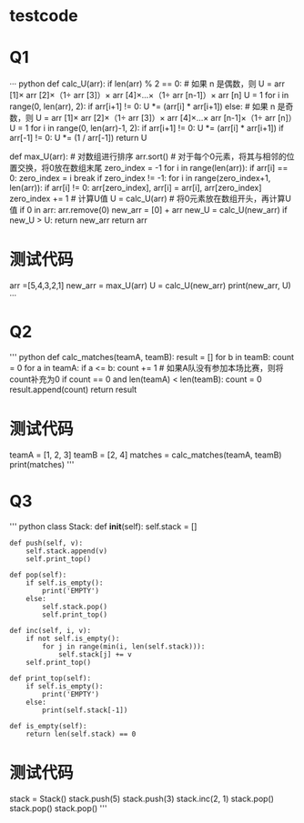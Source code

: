 # testcode

# Q1

··· python
def calc_U(arr):
    if len(arr) % 2 == 0:
        # 如果 n 是偶数，则 U = arr [1]× arr [2]×（1÷ arr [3]）× arr [4]×...×（1÷ arr [n-1]）× arr [n]
        U = 1
        for i in range(0, len(arr), 2):
            if arr[i+1] != 0:
                U *= (arr[i] * arr[i+1])
    else:
        # 如果 n 是奇数，则 U = arr [1]× arr [2]×（1÷ arr [3]）× arr [4]×...× arr [n-1]×（1÷ arr [n]）
        U = 1
        for i in range(0, len(arr)-1, 2):
            if arr[i+1] != 0:
                U *= (arr[i] * arr[i+1])
        if arr[-1] != 0:
            U *= (1 / arr[-1])
    return U

def max_U(arr):
    # 对数组进行排序
    arr.sort()
    # 对于每个0元素，将其与相邻的位置交换，将0放在数组末尾
    zero_index = -1
    for i in range(len(arr)):
        if arr[i] == 0:
            zero_index = i
            break
    if zero_index != -1:
        for i in range(zero_index+1, len(arr)):
            if arr[i] != 0:
                arr[zero_index], arr[i] = arr[i], arr[zero_index]
                zero_index += 1
    # 计算U值
    U = calc_U(arr)
    # 将0元素放在数组开头，再计算U值
    if 0 in arr:
        arr.remove(0)
        new_arr = [0] + arr
        new_U = calc_U(new_arr)
        if new_U > U:
            return new_arr
    return arr

# 测试代码
arr =[5,4,3,2,1]
new_arr = max_U(arr)
U = calc_U(new_arr)
print(new_arr, U)
···


# Q2
''' python
def calc_matches(teamA, teamB):
    result = []
    for b in teamB:
        count = 0
        for a in teamA:
            if a <= b:
                count += 1
        # 如果A队没有参加本场比赛，则将count补充为0
        if count == 0 and len(teamA) < len(teamB):
            count = 0
        result.append(count)
    return result

# 测试代码
teamA = [1, 2, 3]
teamB = [2, 4]
matches = calc_matches(teamA, teamB)
print(matches)
'''

# Q3
''' python
class Stack:
    def __init__(self):
        self.stack = []

    def push(self, v):
        self.stack.append(v)
        self.print_top()

    def pop(self):
        if self.is_empty():
            print('EMPTY')
        else:
            self.stack.pop()
            self.print_top()

    def inc(self, i, v):
        if not self.is_empty():
            for j in range(min(i, len(self.stack))):
                self.stack[j] += v
        self.print_top()

    def print_top(self):
        if self.is_empty():
            print('EMPTY')
        else:
            print(self.stack[-1])

    def is_empty(self):
        return len(self.stack) == 0

# 测试代码
stack = Stack()
stack.push(5)
stack.push(3)
stack.inc(2, 1)
stack.pop()
stack.pop()
stack.pop()
'''
